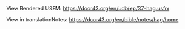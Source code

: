 View Rendered USFM: https://door43.org/en/udb/ep/37-hag.usfm

View in translationNotes: https://door43.org/en/bible/notes/hag/home
